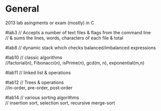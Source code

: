 # General

2013 lab asingments or exam (mostly) in C 

#lab3
// Accepts a number of text files & flags from the command line </br>
// & sums the lines, words, characters of each file & total

#lab8
// dynamic stack which checks balanced/imbalanced expressions

#lab10
// classic algorithms </br>
//factorial(n), Fibonacci(n), isPrime(n), gcd(m, n), exponential(m,n)</br>

#lab11
// linked list & operations

#lab12
// Trees & operations </br>
//in-order, pre-order, post-order

#lab14
// various sorting algorithms</br>
// insertion sort, selection sort, recursive merge-sort
